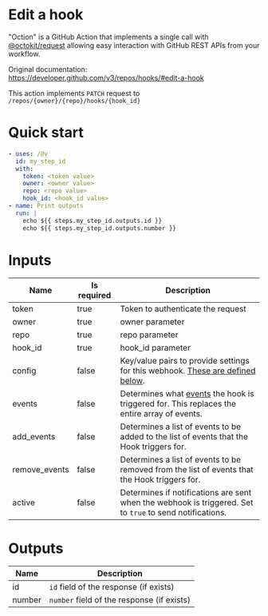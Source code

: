 # Edit a hook

"Oction" is a GitHub Action that implements a single call with 
[@octokit/request](https://www.npmjs.com/package/@octokit/request)
allowing easy interaction with GitHub REST APIs from your workflow.

Original documentation: https://developer.github.com/v3/repos/hooks/#edit-a-hook

This action implements `PATCH` request to `/repos/{owner}/{repo}/hooks/{hook_id}`


# Quick start

```yaml
- uses: /@v
  id: my_step_id
  with:
    token: <token value>
    owner: <owner value>
    repo: <repo value>
    hook_id: <hook_id value>
- name: Print outputs
  run: |
    echo ${{ steps.my_step_id.outputs.id }}
    echo ${{ steps.my_step_id.outputs.number }}
```


# Inputs

| Name | Is required | Description |
|---|---|---|
|token|true|Token to authenticate the request
|owner|true|owner parameter
|repo|true|repo parameter
|hook_id|true|hook_id parameter
|config|false|Key/value pairs to provide settings for this webhook. [These are defined below](https://developer.github.com/v3/repos/hooks/#create-hook-config-params).
|events|false|Determines what [events](https://developer.github.com/v3/activity/events/types/) the hook is triggered for. This replaces the entire array of events.
|add_events|false|Determines a list of events to be added to the list of events that the Hook triggers for.
|remove_events|false|Determines a list of events to be removed from the list of events that the Hook triggers for.
|active|false|Determines if notifications are sent when the webhook is triggered. Set to `true` to send notifications.

# Outputs

| Name | Description |
|---|---|
|id|`id` field of the response (if exists)|
|number|`number` field of the response (if exists)|

